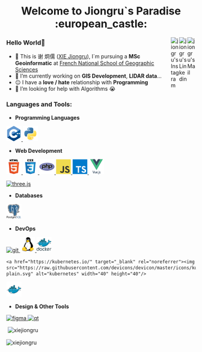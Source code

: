 <div align='center'><h1> Welcome to Jiongru`s Paradise :european_castle:</h1></div>
<div align="center">
</div>

<a href="mailto:jiongru.xie@ensg.eu" target="_blank" rel="nofollow">
  <img align="right" alt="jiongru's Mail" width="22px" src="https://img.icons8.com/?size=100&id=OumT4lIcOllS&format=png&color=000000" />
</a>
<a href="https://www.linkedin.com/in/xiejiongru/" target="_blank" rel="nofollow">
  <img align="right" alt="jiongru's Linkedin" width="22px" src="https://img.icons8.com/color/48/000000/linkedin-2--v2.png" />
</a>
<a href="https://instagram.com/xiejiongru" target="_blank" rel="nofollow">
  <img align="right" alt="jiongru's Instagram" width="22px" src="https://img.icons8.com/color/48/000000/instagram-new--v2.png" />
</a>

### Hello World👋 
- :school: This is 谢 炯儒  ([XIE Jiongru](https://xiejiongru.github.io/)), I`m pursuing a **MSc Geoinformatic** at <a href="https://ensg.eu/fr">French National School of Geographic Sciences  </a>
- 🔭 I’m currently working on  **GIS Development**, **LIDAR data**...
- :neutral_face: I have a **love / hate** relationship with **Programming** <!-- - 🌱 I’m currently Working with tech Microservice,**AWS,.Net Core** -->
- 🤔 I’m looking for help with Algorithms 😭
<!-- - 👨 Know more about me at [Instagram](https://sourcerer.io/jiongrusingh4522)  -->
<!-- - 🌐 Visit my [porfolio website](https://jiongrusingh4522.github.io/) for complete background and contact. -->


<h3 align="left">Languages and Tools:</h3>

- **Programming Languages**
<p align="left"> 
  <a href="https://www.w3schools.com/cpp/" target="_blank" rel="noreferrer"> <img src="https://raw.githubusercontent.com/devicons/devicon/master/icons/cplusplus/cplusplus-original.svg" alt="cplusplus" width="40" height="40"/> </a> 
  <a href="https://www.python.org" target="_blank" rel="noreferrer"> <img src="https://raw.githubusercontent.com/devicons/devicon/master/icons/python/python-original.svg" alt="python" width="40" height="40"/> </a> 
</p>

- **Web Development**
<p align="left"> 
  <a href="https://www.w3.org/html/" target="_blank" rel="noreferrer"> <img src="https://raw.githubusercontent.com/devicons/devicon/master/icons/html5/html5-original-wordmark.svg" alt="html5" width="40" height="40"/> </a> 
  <a href="https://www.w3schools.com/css/" target="_blank" rel="noreferrer"> <img src="https://raw.githubusercontent.com/devicons/devicon/master/icons/css3/css3-original-wordmark.svg" alt="css3" width="40" height="40"/> </a> 
  <a href="https://www.php.net" target="_blank" rel="noreferrer"> <img src="https://raw.githubusercontent.com/devicons/devicon/master/icons/php/php-original.svg" alt="php" width="40" height="40"/> </a>
  <a href="https://developer.mozilla.org/en-US/docs/Web/JavaScript" target="_blank" rel="noreferrer"> <img src="https://raw.githubusercontent.com/devicons/devicon/master/icons/javascript/javascript-original.svg" alt="javascript" width="40" height="40"/> </a> 
  <a href="https://developer.mozilla.org/en-US/docs/Web/TypeScript" target="_blank" rel="noreferrer"> <img src="https://raw.githubusercontent.com/devicons/devicon/master/icons/typescript/typescript-original.svg" alt="typescript" width="40" height="40"/> </a>
  <a href="https://vuejs.org/" target="_blank" rel="noreferrer"> <img src="https://raw.githubusercontent.com/devicons/devicon/master/icons/vuejs/vuejs-original-wordmark.svg" alt="vuejs" width="40" height="40"/> </a> 
</p>
<a href="https://threejs.org/" target="_blank" rel="noreferrer">
  <img src="https://raw.githubusercontent.com/mrdoob/three.js/dev/files/icon.svg" alt="three.js" width="40" height="40"/>
</a>

- **Databases**
<p align="left">
  <a href="https://www.postgresql.org" target="_blank" rel="noreferrer"> <img src="https://raw.githubusercontent.com/devicons/devicon/master/icons/postgresql/postgresql-original-wordmark.svg" alt="postgresql" width="40" height="40"/> </a> 
</p>

- **DevOps**
<p align="left">
    <a href="https://git-scm.com/" target="_blank" rel="noreferrer"> <img src="https://www.vectorlogo.zone/logos/git-scm/git-scm-icon.svg" alt="git" width="40" height="40"/> </a> 
    <a href="https://www.linux.org/" target="_blank" rel="noreferrer"> <img src="https://raw.githubusercontent.com/devicons/devicon/master/icons/linux/linux-original.svg" alt="linux" width="40" height="40"/> </a>
    <a href="https://www.docker.com/" target="_blank" rel="noreferrer"> <img src="https://raw.githubusercontent.com/devicons/devicon/master/icons/docker/docker-original-wordmark.svg" alt="docker" width="40" height="40"/> </a> 
</p>

    <a href="https://kubernetes.io/" target="_blank" rel="noreferrer"><img src="https://raw.githubusercontent.com/devicons/devicon/master/icons/kubernetes/kubernetes-plain.svg" alt="kubernetes" width="40" height="40"/>
</a>

  <a href="https://docs.docker.com/engine/swarm/" target="_blank" rel="noreferrer"><img src="https://raw.githubusercontent.com/devicons/devicon/master/icons/docker/docker-original.svg" alt="docker swarm" width="40" height="40"/>
</a>

- **Design & Other Tools**
<p align="left"> 
  <a href="https://www.figma.com/" target="_blank" rel="noreferrer"> <img src="https://www.vectorlogo.zone/logos/figma/figma-icon.svg" alt="figma" width="40" height="40"/> </a> 
  <a href="https://www.qt.io/" target="_blank" rel="noreferrer"> <img src="https://upload.wikimedia.org/wikipedia/commons/0/0b/Qt_logo_2016.svg" alt="qt" width="40" height="40"/> </a> 
</p>



<!-- <p><img align="left" src="https://github-readme-stats.vercel.app/api/top-langs?username=xiejiongru&show_icons=true&locale=en&layout=compact" alt="xiejiongru" /></p> -->

<p>&nbsp;<img align="center" src="https://github-readme-stats.vercel.app/api?username=xiejiongru&show_icons=true&locale=en" alt="xiejiongru" /></p>

<p><img align="center" src="https://github-readme-streak-stats.herokuapp.com/?user=xiejiongru&" alt="xiejiongru" /></p>
